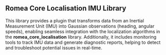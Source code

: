 ## Romea Core Localisation IMU Library

This library provides a plugin that transforms data from an Inertial Measurement Unit (IMU) into Gaussian observations (heading, angular speeds), enabling seamless integration with the localization algorithms in the **romea_core_localisation** library. Additionally, it includes monitoring tools to track IMU data and generate diagnostic reports, helping to detect and troubleshoot potential issues in real-time.